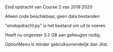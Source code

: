 
Eind opdracht van Course 2 van 2019 2020

Alleen code beschikbaar, geen data bestanden

"eindopdracht.py" is het bestand om uit te voeren.

Heeft nu ongeveer 3.2 GB aan geheugen nodig.

OptionMenu is minder gebruiksvriendelijk dan Jlist.
